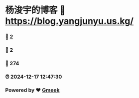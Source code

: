 # 杨浚宇的博客 :link: https://blog.yangjunyu.us.kg/ 
### :page_facing_up: [2](https://blog.yangjunyu.us.kg//tag.html) 
### :speech_balloon: 2 
### :hibiscus: 274 
### :alarm_clock: 2024-12-17 12:47:30 
### Powered by :heart: [Gmeek](https://github.com/Meekdai/Gmeek)
